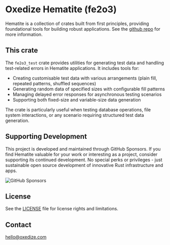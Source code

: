 # Oxedize Hematite (fe2o3)

Hematite is a collection of crates built from first principles, providing foundational tools for building robust applications.  See the [github repo](https://github.com/Oxedize/fe2o3) for more information.

## This crate

The `fe2o3_test` crate provides utilities for generating test data and handling test-related errors in Hematite applications. It includes tools for:

- Creating customisable test data with various arrangements (plain fill, repeated patterns, shuffled sequences)
- Generating random data of specified sizes with configurable fill patterns
- Managing delayed error responses for asynchronous testing scenarios
- Supporting both fixed-size and variable-size data generation

The crate is particularly useful when testing database operations, file system interactions, or any scenario requiring structured test data generation.

## Supporting Development

This project is developed and maintained through GitHub Sponsors. If you find Hematite valuable for your work or interesting as a project, consider supporting its continued development. No special perks or privileges - just sustainable open source development of innovative Rust infrastructure and apps.

![GitHub Sponsors](https://img.shields.io/github/sponsors/Oxedize)

## License

See the [LICENSE](LICENSE) file for license rights and limitations.

## Contact

<hello@oxedize.com>
